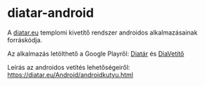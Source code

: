 # diatar-android
A [diatar.eu](https://diatar.eu) templomi kivetítő rendszer androidos alkalmazásainak forráskódja.

Az alkalmazás letölthető a Google Playről:
[Diatár](https://play.google.com/store/apps/details?id=diatar.eu) és [DiaVetítő](https://play.google.com/store/apps/details?id=com.polyjoe.DiaVetito)

Leírás az androidos vetítés lehetőségeiről: https://diatar.eu/Android/androidkutyu.html
